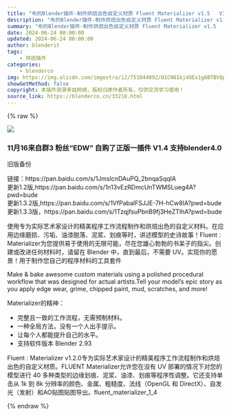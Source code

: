 ```yaml
---
title: "布的Blender插件-制作烘焙出色自定义材质 Fluent Materializer v1.5   V1.4+教程 粉丝“EDW” 自购 最新版1.6.4"
description: "布的Blender插件-制作烘焙出色自定义材质 Fluent Materializer v1.5   V1.4+教程 粉丝“EDW” 自购 最新版1.6.4"
summary: "布的Blender插件-制作烘焙出色自定义材质 Fluent Materializer v1.5   V1.4+教程 粉丝“EDW” 自购 最新版1.6.4"
date: 2024-06-24 00:00:00
updated: 2024-06-24 00:00:00
author: blenderit
tags: 
    - 烘焙插件
categories:
    - blenderco
img: https://img.alicdn.com/imgextra/i2/751044092/O1CN01kj4OEx1g6BTBVQpIG_!!751044092.png
showGetMethod: false
copyright: 本插件资源来自网络，版权归原作者所有，仅供交流学习使用！
source_link: https://blenderco.cn/33218.html
---
```


{% raw %}
<p><img class="aligncenter" src="https://img.c4dco.com/img/C4Dmx20210816225545.png"></p><h3><strong>11月16来自群3 粉丝“EDW” 自购了正版一插件 V1.4 支持blender4.0</strong></h3><p>旧版备份</p><p>链接：https://pan.baidu.com/s/1JmslcnDAuPQ_2bnqaSqqIA<br>
更新1.2版,https://pan.baidu.com/s/1n13vEzRDmcUnTWMSLueg4A?pwd=bude<br>
更新1.3.2版,https://pan.baidu.com/s/1VfPabalFSJJE-7H-hCw8IA?pwd=bude<br>
更新1.3.3版，https://pan.baidu.com/s/1TzqjfsuPbnB9fj3HeZTlhA?pwd=bude</p><p align="left">使用专为实际艺术家设计的精美程序工作流程制作和烘焙出色的自定义材料。在应用边缘磨损、污垢、油漆脱落、泥浆、划痕等时，讲述模型的史诗故事！Fluent : Materializer为您提供易于使用的无限可能，尽在您雄心勃勃的书呆子的指尖。创建或改进任何材料时，请留在 Blender 中，直到最后，不需要 UV。实现你的愿景！用于制作您自己的程序材料的工具套件</p><p align="left">Make &amp; bake awesome custom materials using a polished procedural workflow that was designed for actual artists.Tell your model’s epic story as you apply edge wear, grime, chipped paint, mud, scratches, and more!</p><p align="left">Materializer的精神：</p><ul>
<li>完整且一致的工作流程，无需预制材料。</li>
<li>一种全局方法，没有一个人出手提示。</li>
<li>让每个人都能提升自己的水平。</li>
<li>支持软件版本 Blender 2.93</li>
</ul><p>Fluent : Materializer v1.2.0专为实际艺术家设计的精美程序工作流程制作和烘焙出色的自定义材质。FLUENT Materializer允许您在没有 UV 部署的情况下对您的模型进行 40 多种类型的边缘划痕、泥浆、油漆、划痕等程序性调整。它还支持单击从 1k 到 8k 分辨率的颜色、金属、粗糙度、法线（OpenGL 和 DirectX）、自发光（发射）和AO贴图贴图导出。fluent_materializer_1_4</p>
<div style="display: none">blenderco</div>
{% endraw %}
